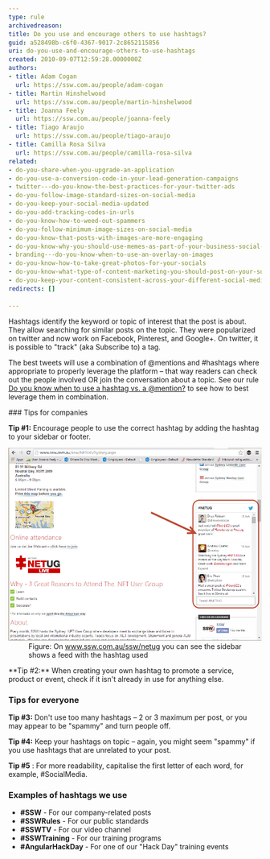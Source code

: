 ```yaml
---
type: rule
archivedreason: 
title: Do you use and encourage others to use hashtags?
guid: a528498b-c6f0-4367-9017-2c8652115856
uri: do-you-use-and-encourage-others-to-use-hashtags
created: 2010-09-07T12:59:28.0000000Z
authors:
- title: Adam Cogan
  url: https://ssw.com.au/people/adam-cogan
- title: Martin Hinshelwood
  url: https://ssw.com.au/people/martin-hinshelwood
- title: Joanna Feely
  url: https://ssw.com.au/people/joanna-feely
- title: Tiago Araujo
  url: https://ssw.com.au/people/tiago-araujo
- title: Camilla Rosa Silva
  url: https://ssw.com.au/people/camilla-rosa-silva
related:
- do-you-share-when-you-upgrade-an-application
- do-you-use-a-conversion-code-in-your-lead-generation-campaigns
- twitter---do-you-know-the-best-practices-for-your-twitter-ads
- do-you-follow-image-standard-sizes-on-social-media
- do-you-keep-your-social-media-updated
- do-you-add-tracking-codes-in-urls
- do-you-know-how-to-weed-out-spammers
- do-you-follow-minimum-image-sizes-on-social-media
- do-you-know-that-posts-with-images-are-more-engaging
- do-you-know-why-you-should-use-memes-as-part-of-your-business-social-media-content
- branding---do-you-know-when-to-use-an-overlay-on-images
- do-you-know-how-to-take-great-photos-for-your-socials
- do-you-know-what-type-of-content-marketing-you-should-post-on-your-socials
- do-you-keep-your-content-consistent-across-your-different-social-media-platforms
redirects: []

---
```


Hashtags identify the keyword or topic of interest that the post is about. They allow searching for similar posts on the topic. They were popularized on twitter and now work on Facebook, Pinterest, and Google+. On twitter, it is possible to "track" (aka Subscribe to) a tag.  

<!--endintro-->

The best tweets will use a combination of @mentions and #hashtags where appropriate to properly leverage the platform – that way readers can check out the people involved OR join the conversation about a topic. See our rule [Do you know when to use a hashtag vs. a @mention?](/do-you-know-when-to-use-a-hashtag-vs-a-mention) to see how to best leverage them in combination.
<dl class="image"><dt></dt></dl>
### Tips for companies


**Tip #1:** Encourage people to use the correct hashtag by adding the hashtag to your sidebar or footer.
<dl class="image"><dt> <img src="hashtag-stream.jpg" alt="hashtag-stream.jpg" style="width:650px;"></dt><dd>Figure: On <a href="https://www.ssw.com.au/ssw/netug"> www.ssw.com.au/ssw/netug</a> you can see the sidebar shows a feed with the hashtag used</dd></dl>
**Tip #2:** When creating your own hashtag to promote a service, product or event, check if it isn't already in use for anything else.

### Tips for everyone


**Tip #3:** Don't use too many hashtags – 2 or 3 maximum per post, or you may appear to be "spammy" and turn people off.

**Tip #4:** Keep your hashtags on topic – again, you might seem "spammy" if you use hashtags that are unrelated to your post.

**Tip #5** : For more readability, capitalise the first letter of each word, for example, #SocialMedia.

### Examples of hashtags we use


* **#SSW** - For our company-related posts
* **#SSWRules** - For our public standards
* **#SSWTV** - For our video channel
* **#SSWTraining** - For our training programs
* **#AngularHackDay** - For one of our "Hack Day" training events
